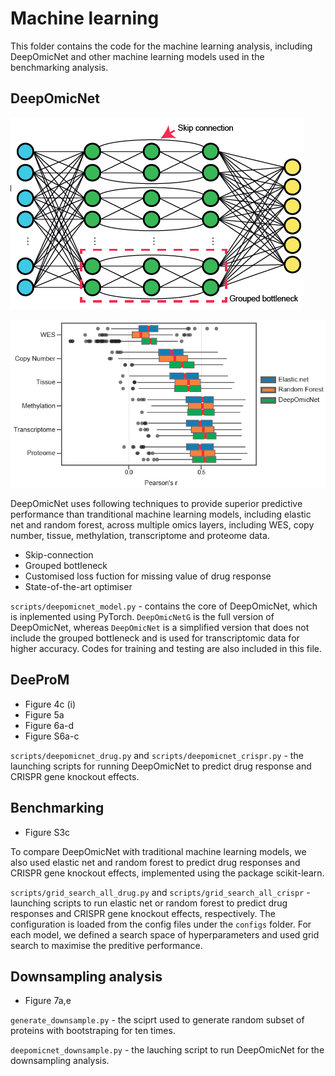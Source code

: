# Machine learning

This folder contains the code for the machine learning analysis, including DeepOmicNet and other machine learning models used in the benchmarking analysis.

## DeepOmicNet

![image-20220331110835124](./figures/model.png)

![image-20220331110853235](./figures/benchmarking.png)

DeepOmicNet uses following techniques to provide superior predictive performance than tranditional machine learning models, including elastic net and random forest, across multiple omics layers, including WES, copy number, tissue, methylation, transcriptome and proteome data.

- Skip-connection
- Grouped bottleneck
- Customised loss fuction for missing value of drug response
- State-of-the-art optimiser

`scripts/deepomicnet_model.py` - contains the core of DeepOmicNet, which is inplemented using PyTorch. `DeepOmicNetG` is the full version of DeepOmicNet, whereas `DeepOmicNet` is a simplified version that does not include the grouped bottleneck and is used for transcriptomic data for higher accuracy. Codes for training and testing are also included in this file.

## DeeProM

- Figure 4c (i)
- Figure 5a
- Figure 6a-d
- Figure S6a-c

`scripts/deepomicnet_drug.py` and `scripts/deepomicnet_crispr.py` - the launching scripts for running DeepOmicNet to predict drug response and CRISPR gene knockout effects. 

## Benchmarking

- Figure S3c

To compare DeepOmicNet with traditional machine learning models, we also used elastic net and random forest to predict drug responses and CRISPR gene knockout effects, implemented using the package scikit-learn. 

`scripts/grid_search_all_drug.py` and `scripts/grid_search_all_crispr` - launching scripts to run elastic net or random forest to predict drug responses and CRISPR gene knockout effects, respectively. The configuration is loaded from the config files under the `configs` folder. For each model, we defined a search space of hyperparameters and used grid search to maximise the preditive performance. 

## Downsampling analysis

- Figure 7a,e

`generate_downsample.py` - the sciprt used to generate random subset of proteins with bootstraping for ten times. 

`deepomicnet_downsample.py` - the lauching script to run DeepOmicNet for the downsampling analysis.